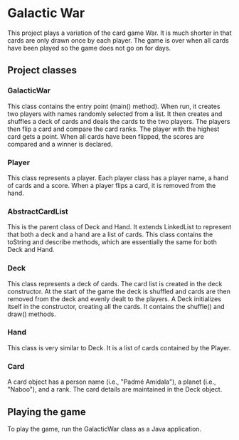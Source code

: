 # Galactic War

This project plays a variation of the card game War. It is much shorter in that cards are only drawn once by each player. The game is over when all cards have been played so the game does not go on for days.

## Project classes

### GalacticWar

This class contains the entry point (main() method). When run, it creates two players with names randomly selected from a list. It then creates and shuffles a deck of cards and deals the cards to the two players. The players then flip a card and compare the card ranks. The player with the highest card gets a point. When all cards have been flipped, the scores are compared and a winner is declared.

### Player

This class represents a player. Each player class has a player name, a hand of cards and a score. When a player flips a card, it is removed from the hand.

### AbstractCardList

This is the parent class of Deck and Hand. It extends LinkedList to represent that both a deck and a hand are a list of cards. This class contains the toString and describe methods, which are essentially the same for both Deck and Hand.

### Deck

This class represents a deck of cards. The card list is created in the deck constructor. At the start of the game the deck is shuffled and cards are then removed from the deck and evenly dealt to the players. A Deck initializes itself in the constructor, creating all the cards. It contains the shuffle() and draw() methods.

### Hand

This class is very similar to Deck. It is a list of cards contained by the Player.

### Card

A card object has a person name (i.e., "Padmé Amidala"), a planet (i.e., "Naboo"), and a rank. The card details are maintained in the Deck object.

## Playing the game

To play the game, run the GalacticWar class as a Java application.